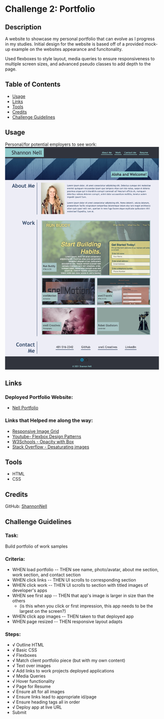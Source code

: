 # Challenge 2: Portfolio

## Description
A website to showcase my personal portfolio that can evolve as I progress in my studies. Initial design for the website is based off of a provided mock-up example on the websites appearance and funcitonality.

Used flexboxes to style layout, media queries to ensure responsiveness to multiple screen sizes, and advanced pseudo classes to add depth to the page.

## Table of Contents

* [Usage](#usage)
* [Links](#links)
* [Tools](#tools)
* [Credits](#credits)
* [Challenge Guidelines](#challenge-guidelines)

## Usage
Personal/for potential employers to see work:
![Nell Portfolio home page screenshot](assets/images/challenge2Screenshot.png)

## Links

### Deployed Portfolio Website:
* [Nell Portfolio](https://shannonnell.github.io/UoT-coding-challenge2/)
### Links that Helped me along the way:
* [Responsive Image Grid](https://www.w3schools.com/howto/howto_css_image_grid_responsive.asp)
* [Youtube- Flexbox Design Patterns](https://www.youtube.com/watch?v=vQAvjof1oe4) 
* [W3Schools - Opacity with Box](https://www.w3schools.com/howto/tryit.asp?filename=tryhow_css_image_overlay_opacity)
* [Stack Overflow - Desaturating images](https://stackoverflow.com/questions/22994810/how-do-i-desaturate-and-saturate-an-image-using-css) 

## Tools
* HTML
* CSS

## Credits
GitHub: [ShannonNell](https://github.com/ShannonNell)

## Challenge Guidelines
### Task:
Build portfolio of work samples

### Criteria:
- WHEN load portfolio -- THEN see name, photo/avatar, about me section, work section, and contact section
- WHEN click links -- THEN UI scrolls to corresponding section
- WHEN click work -- THEN UI scrolls to section with titled images of developer's apps
- WHEN see first app -- THEN that app's image is larger in size than the others
    - (is this when you click or first impression, this app needs to be the largest on the screen?)
- WHEN click app images -- THEN taken to that deployed app
- WHEN page resized -- THEN responsive layout adapts

### Steps:
- √ Outline HTML
- √ Basic CSS
- √ Flexboxes
- √ Match client portfolio piece (but with my own content)
- √ Text over images
- √ Add links to work projects deployed applications
- √ Media Queries
- √ Hover functionality
- √ Page for Resume
- √ Ensure alt for all images
- √ Ensure links lead to appropriate id/page
- √ Ensure heading tags all in order
- √ Deploy app at live URL 
- Submit
 